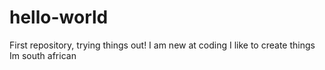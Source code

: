 # hello-world
First repository, trying things out!
I am new at coding
I like to create things
Im south african
